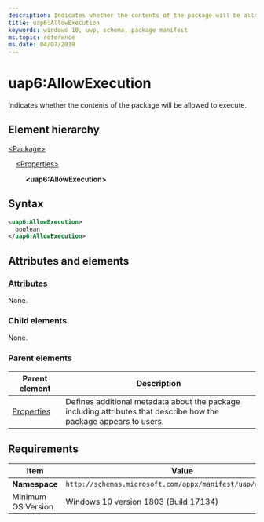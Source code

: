 ```yaml
---
description: Indicates whether the contents of the package will be allowed to execute.
title: uap6:AllowExecution
keywords: windows 10, uwp, schema, package manifest
ms.topic: reference
ms.date: 04/07/2018
---
```


# uap6:AllowExecution

Indicates whether the contents of the package will be allowed to execute.

## Element hierarchy

[\<Package\>](element-package.md)

&nbsp;&nbsp;&nbsp;&nbsp;[\<Properties\>](element-properties.md)

&nbsp;&nbsp;&nbsp;&nbsp; &nbsp;&nbsp;&nbsp;&nbsp;**\<uap6:AllowExecution\>**

## Syntax

```xml
<uap6:AllowExecution>
  boolean
</uap6:AllowExecution>
```

## Attributes and elements

### Attributes

None.

### Child elements

None.

### Parent elements

| Parent element | Description |
|-|-|
| [Properties](element-properties.md) | Defines additional metadata about the package including attributes that describe how the package appears to users. |

## Requirements

| Item | Value |
|--|--|
| **Namespace** | `http://schemas.microsoft.com/appx/manifest/uap/windows10/6` |
| Minimum OS Version | Windows 10 version 1803 (Build 17134) |
